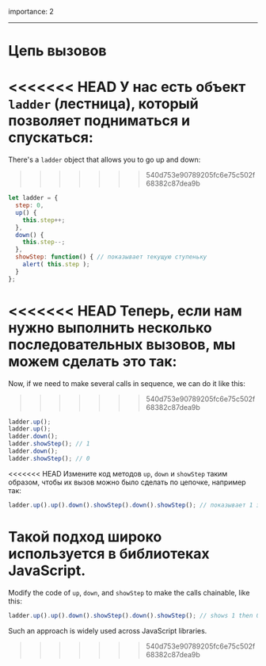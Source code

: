 importance: 2

---

# Цепь вызовов

<<<<<<< HEAD
У нас есть объект `ladder` (лестница), который позволяет подниматься и спускаться:
=======
There's a `ladder` object that allows you to go up and down:
>>>>>>> 540d753e90789205fc6e75c502f68382c87dea9b

```js
let ladder = {
  step: 0,
  up() { 
    this.step++;
  },
  down() { 
    this.step--;
  },
  showStep: function() { // показывает текущую ступеньку
    alert( this.step );
  }
};
```

<<<<<<< HEAD
Теперь, если нам нужно выполнить несколько последовательных вызовов, мы можем сделать это так:
=======
Now, if we need to make several calls in sequence, we can do it like this:
>>>>>>> 540d753e90789205fc6e75c502f68382c87dea9b

```js
ladder.up();
ladder.up();
ladder.down();
ladder.showStep(); // 1
ladder.down();
ladder.showStep(); // 0
```

<<<<<<< HEAD
Измените код методов `up`, `down` и `showStep` таким образом, чтобы их вызов можно было сделать по цепочке, например так:

```js
ladder.up().up().down().showStep().down().showStep(); // показывает 1 затем 0
```

Такой подход широко используется в библиотеках JavaScript. 
=======
Modify the code of `up`, `down`, and `showStep` to make the calls chainable, like this:

```js
ladder.up().up().down().showStep().down().showStep(); // shows 1 then 0
```

Such an approach is widely used across JavaScript libraries.
>>>>>>> 540d753e90789205fc6e75c502f68382c87dea9b
